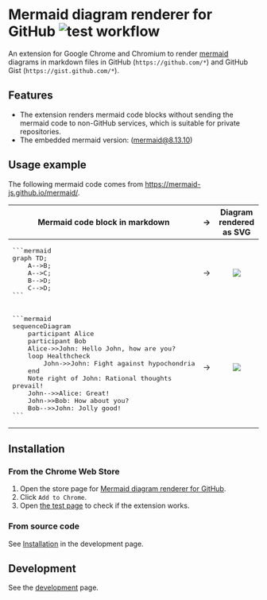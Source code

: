 # Mermaid diagram renderer for GitHub ![test workflow](https://github.com/tanakafwd/mermaid-diagram-renderer/actions/workflows/test.yaml/badge.svg?branch=main)

An extension for Google Chrome and Chromium to render
[mermaid](https://github.com/mermaid-js/mermaid) diagrams in markdown files in
GitHub (`https://github.com/*`) and GitHub Gist (`https://gist.github.com/*`).

## Features

- The extension renders mermaid code blocks without sending the mermaid code to
  non-GitHub services, which is suitable for private repositories.
- The embedded mermaid version: (mermaid@8.13.10)

## Usage example

The following mermaid code comes from <https://mermaid-js.github.io/mermaid/>.

<table>
 <thead>
  <tr>
   <th>Mermaid code block in markdown</th>
   <th>&rarr;</th>
   <th>Diagram rendered as SVG</th>
  </tr>
 </thead>
 <tbody>
  <tr>
   <td><pre>
```mermaid
graph TD;
    A-->B;
    A-->C;
    B-->D;
    C-->D;
```
</pre></td>
   <td>&rarr;</td>
   <td><p align="center"><img src="./docs/images/flowchart-example.svg"></p></td>
  </tr>
  <tr></tr>
  <tr>
   <td><pre>
```mermaid
sequenceDiagram
    participant Alice
    participant Bob
    Alice->>John: Hello John, how are you?
    loop Healthcheck
        John->>John: Fight against hypochondria
    end
    Note right of John: Rational thoughts <br/>prevail!
    John-->>Alice: Great!
    John->>Bob: How about you?
    Bob-->>John: Jolly good!
```
</pre></td>
   <td>&rarr;</td>
   <td><p align="center"><img src="./docs/images/sequence-diagram-example.svg"></p></td>
  </tr>
 </tbody>
</table>

## Installation

### From the Chrome Web Store

1. Open the store page for [Mermaid diagram renderer for GitHub](https://chrome.google.com/webstore/detail/ahhjfofclhjllmiglebianajpmkabcbc).
1. Click `Add to Chrome`.
1. Open [the test page](/tests/pages/valid.md) to check if the extension works.

### From source code

See [Installation](/docs/development.md#installation) in the development page.

## Development

See the [development](/docs/development.md) page.
